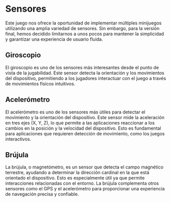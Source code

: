 # Sensores

Este juego nos ofrece la oportunidad de implementar múltiples minijuegos utilizando una amplia variedad de sensores. Sin embargo, para la versión final, hemos decidido limitarnos a unos pocos para mantener la simplicidad y garantizar una experiencia de usuario fluida.

## Giroscopio

El giroscopio es uno de los sensores más interesantes desde el punto de vista de la jugabilidad. Este sensor detecta la orientación y los movimientos del dispositivo, permitiendo a los jugadores interactuar con el juego a través de movimientos físicos intuitivos. 

## Acelerómetro

El acelerómetro es uno de los sensores más útiles para detectar el movimiento y la orientación del dispositivo. Este sensor mide la aceleración en tres ejes (X, Y, Z), lo que permite a las aplicaciones reaccionar a los cambios en la posición y la velocidad del dispositivo. Esto es fundamental para aplicaciones que requieren detección de movimiento, como los  juegos interactivos.

## Brújula

La brújula, o magnetómetro, es un sensor que detecta el campo magnético terrestre, ayudando a determinar la dirección cardinal en la que está orientado el dispositivo. Esto es especialmente útil ya que permite interacciones relacionadas con el entorno. La brújula complementa otros sensores como el GPS y el acelerómetro para proporcionar una experiencia de navegación precisa y confiable.